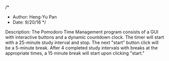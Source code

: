 /* 
 * Author: Heng-Yu Pan
 * Date: 9/20/16
 */
 
 Description: The Pomodoro Time Management program consists of a GUI with interactive buttons and a dynamic countdown clock.
 The timer will start with a 25-minute study interval and stop. The next "start" button click will be a 5-minute break. After
 4 completed study intervals with breaks at the appropriate times, a 15 minute break will start upon clicking "start."
  